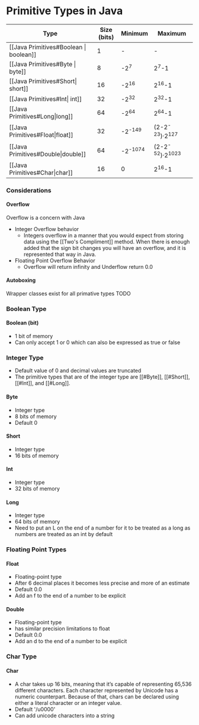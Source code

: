 # Primitive Types in Java
| Type | Size (bits) | Minimum | Maximum |
|---|---|---|---|
| [[Java Primitives#Boolean \| boolean]] | 1 | - | - |
| [[Java Primitives#Byte \| byte]] | 8 | -2<sup>7</sup>|2<sup>7</sup>-1|
| [[Java Primitives#Short\| short]] | 16 | -2<sup>16</sup>|2<sup>16</sup>-1|
| [[Java Primitives#Int\| int]] | 32 | -2<sup>32</sup>|2<sup>32</sup>-1|
| [[Java Primitives#Long\|long]] | 64 | -2<sup>64</sup>|2<sup>64</sup>-1|
| [[Java Primitives#Float\|float]] | 32 | -2<sup>-149</sup>|(2-2<sup>-23</sup>)·2<sup>127</sup>|
| [[Java Primitives#Double\|double]] | 64 | -2<sup>-1074</sup>|(2-2<sup>-52</sup>)·2<sup>1023</sup>|
| [[Java Primitives#Char\|char]] | 16 | 0 |2<sup>16</sup>-1|


### Considerations
#### Overflow

Overflow is a concern with Java
- Integer Overflow behavior
	- Integers overflow in a manner that you would expect from storing data using the [[Two's Compliment]] method. When there is enough added that the sign bit changes you will have an overflow, and it is represented that way in Java.
- Floating Point Overflow Behavior
	- Overflow will return infinity and Underflow return 0.0


#### Autoboxing
Wrapper classes exist for all primative types
TODO

### Boolean Type

#### Boolean (bit)
- 1 bit of memory
- Can only accept 1 or 0 which can also be expressed as true or false

### Integer Type
- Default value of 0 and decimal values are truncated
- The primitive types that are of the integer type are [[#Byte]], [[#Short]], [[#Int]], and [[#Long]].

#### Byte
- Integer type
- 8 bits of memory
- Default 0


#### Short
- Integer type
- 16 bits of memory


#### Int
 - Integer type
 - 32 bits of memory


#### Long
 - Integer type
 - 64 bits of memory
 - Need to put an L on the end of a number for it to be treated as a long as numbers are treated as an int by default


### Floating Point Types
#### Float
- Floating-point type
- After 6 decimal places it becomes less precise and more of an estimate
- Default 0.0
- Add an f to the end of a number to be explicit


#### Double
- Floating-point type
- has similar precision limitations to float
- Default 0.0
- Add an d to the end of a number to be explicit

### Char Type
#### Char
- A char takes up 16 bits, meaning that it’s capable of representing 65,536 different characters. Each character represented by Unicode has a numeric counterpart. Because of that, chars can be declared using either a literal character or an integer value.
- Default '/u0000'
- Can add unicode characters into a string 

